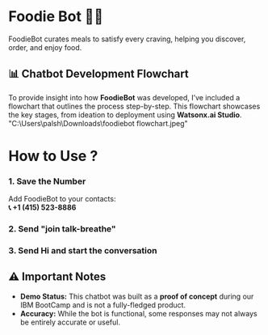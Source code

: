 # Foodie Bot 🍴🤖
FoodieBot curates meals to satisfy every craving, helping you discover, order, and enjoy food.

## 📊 Chatbot Development Flowchart  

To provide insight into how **FoodieBot** was developed, I’ve included a flowchart that outlines the process step-by-step. This flowchart showcases the key stages, from ideation to deployment using **Watsonx.ai Studio**.
"C:\Users\palsh\Downloads\foodiebot flowchart.jpeg"


# How to Use ?
### 1. **Save the Number**  
Add FoodieBot to your contacts:  
**📞 +1 (415) 523-8886**

### 2. Send **"join talk-breathe"**

### 3. **Send Hi and start the conversation**

## ⚠️ Important Notes  

- **Demo Status:** This chatbot was built as a **proof of concept** during our IBM BootCamp and is not a fully-fledged product.  
- **Accuracy:** While the bot is functional, some responses may not always be entirely accurate or useful.  
